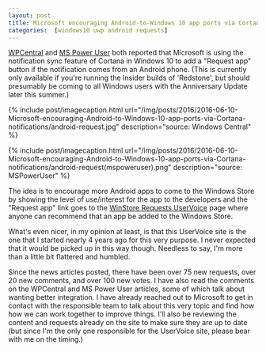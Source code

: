 ```yaml
---
layout: post
title: Microsoft encouraging Android-to-Windows 10 app ports via Cortana notifications
categories:  [windows10 uwp android requests]
---
```


[WPCentral](http://www.windowscentral.com/microsoft-encouraging-android-windows-10-app-ports-cortana-notifications) and [MS Power User](http://mspoweruser.com/microsoft-using-cortana-android-notification-sync-encourage-developers-make-uwp-apps/) both reported that Microsoft is using the notification sync feature of Cortana in Windows 10 to add a "Request app" button if the notification comes from an Android phone. (This is currently only available if you're running the Insider builds of 'Redstone', but should presumably be coming to all Windows users with the Anniversary Update later this summer.) 

{% include post/imagecaption.html url="/img/posts/2016/2016-06-10-Microsoft-encouraging-Android-to-Windows-10-app-ports-via-Cortana-notifications/android-request.jpg" description="source: Windows Central" %}

{% include post/imagecaption.html url="/img/posts/2016/2016-06-10-Microsoft-encouraging-Android-to-Windows-10-app-ports-via-Cortana-notifications/android-request(mspoweruser).png" description="source: MSPowerUser" %}

The idea is to encourage more Android apps to come to the Windows Store by showing the level of use/interest for the app to the developers and the "Request app" link goes to the [WinStore Requests UserVoice](https://winstorerequests.uservoice.com/) page where anyone can recommend that an app be added to the Windows Store. 

What's even nicer, in my opinion at least, is that this UserVoice site is the one that I started nearly 4 years ago for this very purpose. I never expected that it would be picked up in this way though. Needless to say, I'm more than a little bit flattered and humbled.

Since the news articles posted, there have been over 75 new requests, over 20 new comments, and over 100 new votes. I have also read the comments on the WPCentral and MS Power User articles, some of which talk about wanting better integration. I have already reached out to Microsoft to get in contact with the responsible team to talk about this very topic and find how how we can work together to improve things. I'll also be reviewing the content and requests already on the site to make sure they are up to date (but since I'm the only one responsible for the UserVoice site, please bear with me on the timing.)
 

